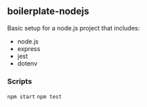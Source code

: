 ## boilerplate-nodejs

Basic setup for a node.js project that includes:
- node.js
- express 
- jest
- dotenv

### Scripts
`npm start`
`npm test`
